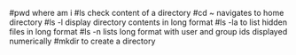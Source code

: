 #pwd where am i
#ls check content of a directory
#cd ~ navigates to home directory
#ls -l display directory contents in long format
#ls -la to list hidden files in long format
#ls -n lists long format with user and group ids displayed numerically
#mkdir to create a directory
